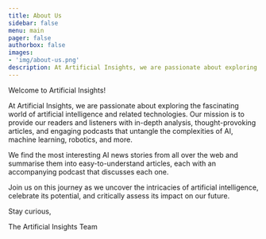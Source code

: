 ```yaml
---
title: About Us
sidebar: false
menu: main
pager: false
authorbox: false
images: 
- 'img/about-us.png'
description: At Artificial Insights, we are passionate about exploring the fascinating world of artificial intelligence and related technologies. Our mission is to provide our readers and listeners with in-depth analysis, thought-provoking articles, and engaging podcasts that untangle the complexities of AI, machine learning, robotics, and more.
---
```


Welcome to Artificial Insights!

At Artificial Insights, we are passionate about exploring the fascinating world of artificial intelligence and related technologies. Our mission is to provide our readers and listeners with in-depth analysis, thought-provoking articles, and engaging podcasts that untangle the complexities of AI, machine learning, robotics, and more.

We find the most interesting AI news stories from all over the web and summarise them into easy-to-understand articles, each with an accompanying podcast that discusses each one.

Join us on this journey as we uncover the intricacies of artificial intelligence, celebrate its potential, and critically assess its impact on our future.

Stay curious,

The Artificial Insights Team